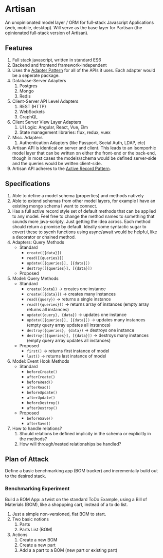 # Artisan
An unopinionated model layer / ORM for full-stack Javascript Applications (web, mobile, desktop).  Will serve as the base layer for Partisan (the opinionated full-stack version of Artisan).

## Features

1. Full stack javascript, written in standard ES6
2. Backend and frontend framework-independent
3. Uses the [Adapter Pattern](https://en.wikipedia.org/wiki/Adapter_pattern) for all of the APIs it uses.  Each adapter would be a seperate package.
  1. Database-Server Adapters
     1. Postgres
     2. Mongo
     3. Redis
  2. Client-Server API Level Adapters
     1. REST (HTTP)
     2. WebSockets
     3. GraphQL
  3. Client Server View Layer Adapters
     1. UI Logic: Angular, React, Vue, Elm
     2. State management libraries: flux, redux, vuex
  4. Misc. Adapters
     1. Authentication Adapters (like Passport, Social Auth, LDAP, etc)   
4. Artisan API is identical on server and client.  This leads to an Isomporhic model layer that can be written on either the front-end or the back-end, though in most cases the models/schema would be defined server-side and the queries would be written client-side.
5. Artisan API adheres to the [Active Record Pattern](https://en.wikipedia.org/wiki/Active_record_pattern).

## Specifications

1. Able to define a model schema (properties) and methods natively
2. Able to extend schemas from other model layers, for example I have an existing mongo schema I want to connect.
3. Has a full active record style set of default methods that can be applied to any model.  Feel free to change the method names to something that sounds more java-scripty.  Just getting the idea across.  Each method should return a promise by default.  Ideally some syntactic sugar to covert these to sycnh functions using async/await would be helpful, like a decorator or chained method.
1. Adapters: Query Methods
    - Standard
        - `create([{data}])`
        - `read([{queries}])`
        - `update([{queries}], [{data}])`
        - `destroy([{queries}], [{data}])`
    - Proposed
2. Model: Query Methods 
    - Standard
        - `create({data})` -> creates one instance
        - `create([{data}])` -> creates many instances
        - `read({query})` -> returns a single instance
        - `read([{queries}])` -> returns array of instances (empty array returns all instances)
        - `update({query}, {data})` -> updates one instance
        - `update([{queries}], [{data}])` -> updates many instances (empty query array updates all instances)
        - `destroy({queries}, {data})` -> destroys one instance
        - `destroy([{queries}], [{data}])` -> destroys many instances (empty query array updates all instances)
    - Proposed
        - `first()` -> returns first instance of model
        - `last()` -> returns last instance of model
3. Model: Event Hook Methods
    - Standard
        - `beforeCreate()`
        - `afterCreate()`
        - `beforeRead()`
        - `afterRead()`
        - `beforeUpdate()`
        - `afterUpdate()`
        - `beforeDestroy()`
        - `afterDestroy()`
    - Proposed
        - `beforeSave()`
        - `afterSave()`
4. How to handle relations?
    1. Should relations be defined implicity in the schema or explicitly in the methods?
    2. How will through/nested relationships be handled?

## Plan of Attack

Define a basic benchmarking app (BOM tracker) and incrementally build out to the desired stack.

### Benchmarking Experiment

Build a BOM App: a twist on the standard ToDo Example, using a Bill of Materials (BOM), like a shoppping cart, instead of a to do list.

1. Just a simple non-versioned, flat BOM to start.
2. Two basic notions
   1. Parts
   2. Parts List (BOM)
3. Actions
   1. Create a new BOM
   2. Create a new part
   3. Add a a part to a BOM (new part or existing part)
